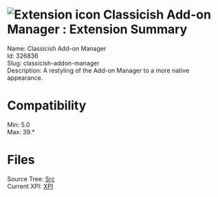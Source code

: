 # ![Extension icon](https://addons.thunderbird.net/static/img/addon-icons/default-64.png) Classicish Add-on Manager : Extension Summary

Name: Classicish Add-on Manager  
Id: 326836  
Slug: classicish-addon-manager  
Description: A restyling of the Add-on Manager to a more native appearance.
  

# Compatibility
Min: 5.0  
Max: 39.*  

# Files

Source Tree: [Src](C:/Dev/Thunderbird/ThunderKdB/xall/xOther/326836-classicish-addon-manager/src)  
Current XPI: [XPI](C:/Dev/Thunderbird/ThunderKdB/xall/xOther/326836-classicish-addon-manager/xpi)  



